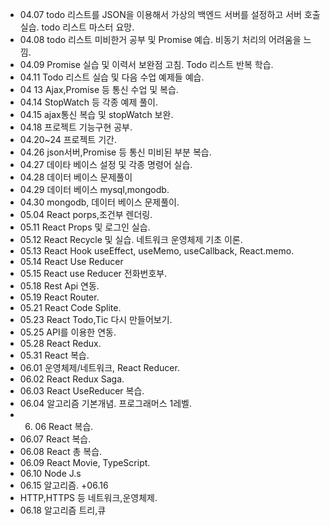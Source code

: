 
+ 04.07
todo 리스트를 JSON을 이용해서 가상의 백엔드 서버를 설정하고 서버 호출 실습.
todo 리스트 마스터 요망. 
+ 04.08
todo 리스트 미비한거 공부 및 Promise 예습. 비동기 처리의 어려움을 느낌.
+ 04.09
Promise 실습 및 이력서 보완점 고침. Todo 리스트 반복 학습.
+ 04.11
Todo 리스트 실습 및 다음 수업 예제들 예습.
+ 04 13
Ajax,Promise 등 통신 수업 및 복습.
+ 04.14
StopWatch 등 각종 예제 풀이.
+ 04.15
ajax통신 복습 및 stopWatch 보완.
+ 04.18 
프로젝트 기능구현 공부.
+ 04.20~24
프로젝트 기간.
+ 04.26
json서버,Promise 등 통신 미비된 부분 복습.
+ 04.27
데이타 베이스 설정 및 각종 명령어 실습.
+ 04.28
데이터 베이스 문제풀이
+ 04.29
데이터 베이스 mysql,mongodb.
+ 04.30 
mongodb, 데이터 베이스 문제풀이.
+ 05.04
React porps,조건부 렌더링.
+ 05.11 
React Props 및 로그인 실습.
+ 05.12
React Recycle 및 실습. 네트워크 운영체제 기초 이론.
+ 05.13
React Hook useEffect, useMemo, useCallback, React.memo.
+ 05.14
React Use Reducer
+ 05.15
React use Reducer 전화번호부.
+ 05.18 
Rest Api 연동.
+ 05.19
React Router. 
+ 05.21
React Code Splite.
+ 05.23
React Todo,Tic 다시 만들어보기.
+ 05.25
API를 이용한 연동.
+ 05.28
React Redux.
+ 05.31
React 복습.
+ 06.01
운영체제/네트워크, React Reducer.
+ 06.02
React Redux Saga.
+ 06.03
React UseReducer 복습.
+ 06.04
알고리즘 기본개념. 프로그래머스 1레벨.
+ 06. 06
React 복습.
+ 06.07
React 복습.
+ 06.08
React 총 복습.
+ 06.09
React Movie, TypeScript.
+ 06.10
Node J.s
+ 06.15
알고리즘.
+06.16
+ HTTP,HTTPS 등 네트워크,운영체제.
+ 06.18
알고리즘 트리,큐
